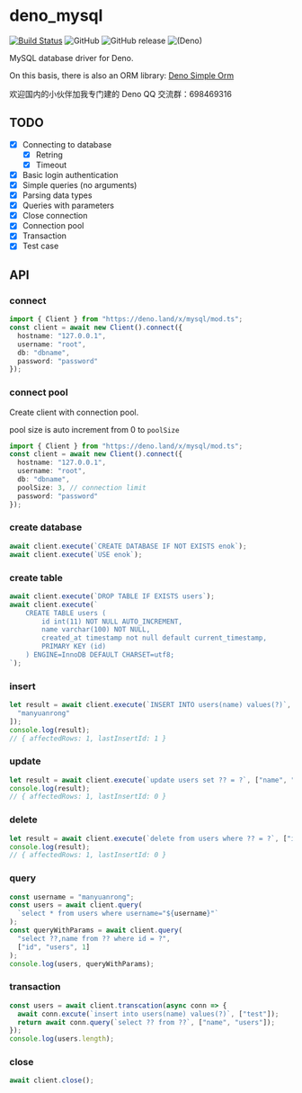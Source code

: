 # deno_mysql

[![Build Status](https://www.travis-ci.org/manyuanrong/deno_mysql.svg?branch=master)](https://www.travis-ci.org/manyuanrong/deno_mysql)
![GitHub](https://img.shields.io/github/license/manyuanrong/deno_mysql.svg)
![GitHub release](https://img.shields.io/github/release/manyuanrong/deno_mysql.svg)
![(Deno)](https://img.shields.io/badge/deno-0.24.0-green.svg)

MySQL database driver for Deno.

On this basis, there is also an ORM library: [Deno Simple Orm](https://github.com/manyuanrong/dso)

欢迎国内的小伙伴加我专门建的 Deno QQ 交流群：698469316

## TODO

- [x] Connecting to database
  - [x] Retring
  - [x] Timeout
- [x] Basic login authentication
- [x] Simple queries (no arguments)
- [x] Parsing data types
- [x] Queries with parameters
- [x] Close connection
- [x] Connection pool
- [x] Transaction
- [x] Test case

## API

### connect

```ts
import { Client } from "https://deno.land/x/mysql/mod.ts";
const client = await new Client().connect({
  hostname: "127.0.0.1",
  username: "root",
  db: "dbname",
  password: "password"
});
```

### connect pool

Create client with connection pool.

pool size is auto increment from 0 to `poolSize`

```ts
import { Client } from "https://deno.land/x/mysql/mod.ts";
const client = await new Client().connect({
  hostname: "127.0.0.1",
  username: "root",
  db: "dbname",
  poolSize: 3, // connection limit
  password: "password"
});
```

### create database

```ts
await client.execute(`CREATE DATABASE IF NOT EXISTS enok`);
await client.execute(`USE enok`);
```

### create table

```ts
await client.execute(`DROP TABLE IF EXISTS users`);
await client.execute(`
    CREATE TABLE users (
        id int(11) NOT NULL AUTO_INCREMENT,
        name varchar(100) NOT NULL,
        created_at timestamp not null default current_timestamp,
        PRIMARY KEY (id)
    ) ENGINE=InnoDB DEFAULT CHARSET=utf8;
`);
```

### insert

```ts
let result = await client.execute(`INSERT INTO users(name) values(?)`, [
  "manyuanrong"
]);
console.log(result);
// { affectedRows: 1, lastInsertId: 1 }
```

### update

```ts
let result = await client.execute(`update users set ?? = ?`, ["name", "MYR"]);
console.log(result);
// { affectedRows: 1, lastInsertId: 0 }
```

### delete

```ts
let result = await client.execute(`delete from users where ?? = ?`, ["id", 1]);
console.log(result);
// { affectedRows: 1, lastInsertId: 0 }
```

### query

```ts
const username = "manyuanrong";
const users = await client.query(
  `select * from users where username="${username}"`
);
const queryWithParams = await client.query(
  "select ??,name from ?? where id = ?",
  ["id", "users", 1]
);
console.log(users, queryWithParams);
```

### transaction

```ts
const users = await client.transcation(async conn => {
  await conn.excute(`insert into users(name) values(?)`, ["test"]);
  return await conn.query(`select ?? from ??`, ["name", "users"]);
});
console.log(users.length);
```

### close

```ts
await client.close();
```
